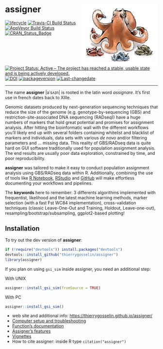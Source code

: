 
# assigner <img src="docs/logo.png" align="right" alt="" />

<!-- badges: start -->

[![lifecycle](https://img.shields.io/badge/lifecycle-maturing-blue.svg)](https://tidyverse.org/lifecycle/#maturing)
[![Travis-CI Build
Status](https://travis-ci.org/thierrygosselin/assigner.svg?branch=master)](https://travis-ci.org/thierrygosselin/assigner)
[![AppVeyor Build
Status](https://ci.appveyor.com/api/projects/status/github/thierrygosselin/assigner?branch=master&svg=true)](https://ci.appveyor.com/project/thierrygosselin/assigner)
[![CRAN\_Status\_Badge](http://www.r-pkg.org/badges/version/assigner)](http://cran.r-project.org/package=assigner)
[![Project Status: Active – The project has reached a stable, usable
state and is being actively
developed.](http://www.repostatus.org/badges/latest/active.svg)](http://www.repostatus.org/#active)
[![DOI](https://zenodo.org/badge/14548/thierrygosselin/assigner.svg)](https://zenodo.org/badge/latestdoi/14548/thierrygosselin/assigner)
[![packageversion](https://img.shields.io/badge/Package%20version-0.5.5-orange.svg)](commits/master)
[![Last-changedate](https://img.shields.io/badge/last%20change-2019--04--29-brightgreen.svg)](/commits/master)

-----

The name **assigner** |əˈsʌɪn| is rooted in the latin word *assignare*.
It’s first use in french dates back to XIIIe.

Genomic datasets produced by next-generation sequencing techniques that
reduce the size of the genome (e.g. genotype-by-sequencing (GBS) and
restriction-site-associated DNA sequencing (RADseq)) have a huge numbers
of markers that hold great potential and promises for assignment
analysis. After hitting the bioinformatic wall with the different
workflows you’ll likely end up with several folders containing whitelist
and blacklist of markers and individuals, data sets with various *de
novo* and/or filtering parameters and … missing data. This reality of
GBS/RADseq data is quite hard on GUI software traditionally used for
population assignment analysis. The end results are usually poor data
exploration, constrained by time, and poor reproducibility.

**assigner** was tailored to make it easy to conduct population
assignment analysis using GBS/RADseq data within R. Additionally,
combining the use of tools like [R
Notebook](http://rmarkdown.rstudio.com/r_notebooks.html),
[RStudio](https://www.rstudio.com) and [GitHub](https://github.com) will
make effortless documenting your workflows and pipelines.

The **keywords** here to remember: 3 differents algorithms implemented
with frequentist, likelihood and the latest machine learning methods,
marker selection (with a fast Fst WC84 implementation), cross-validation
techniques (classic Leave-One-Out and Training, Holdout, Leave-one-out),
resampling/bootstrap/subsampling, ggplot2-based plotting\!

## Installation

To try out the dev version of **assigner**:

``` r
if (!require("devtools")) install.packages("devtools")
devtools::install_github("thierrygosselin/assigner")
library(assigner)
```

If you plan on using `gsi_sim` inside assigner, you need an additional
step:

With UNIX

``` r
assigner::install_gsi_sim(fromSource = TRUE)
```

With PC

``` r
assigner::install_gsi_sim()
```

  - web site and additional info:
    <https://thierrygosselin.github.io/assigner/>
  - [Computer setup and
    troubleshooting](http://thierrygosselin.github.io/assigner/articles/rad_genomics_computer_setup.html)
  - [Function’s
    documentation](http://thierrygosselin.github.io/assigner/reference/index.html)
  - [Assigner’s
    features](http://thierrygosselin.github.io/assigner/FEATURES.html)
  - [Vignettes](http://thierrygosselin.github.io/assigner/articles/index.html)
  - How to cite assigner: inside R type `citation("assigner")`
